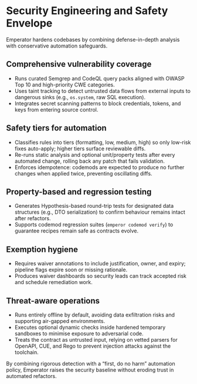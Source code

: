 # Security Engineering and Safety Envelope

Emperator hardens codebases by combining defense-in-depth analysis with conservative automation safeguards.

## Comprehensive vulnerability coverage

- Runs curated Semgrep and CodeQL query packs aligned with OWASP Top 10 and high-priority CWE categories.
- Uses taint tracking to detect untrusted data flows from external inputs to dangerous sinks (e.g., `os.system`, raw SQL execution).
- Integrates secret scanning patterns to block credentials, tokens, and keys from entering source control.

## Safety tiers for automation

- Classifies rules into tiers (formatting, low, medium, high) so only low-risk fixes auto-apply; higher tiers surface reviewable diffs.
- Re-runs static analysis and optional unit/property tests after every automated change, rolling back any patch that fails validation.
- Enforces idempotence: codemods are expected to produce no further changes when applied twice, preventing oscillating diffs.

## Property-based and regression testing

- Generates Hypothesis-based round-trip tests for designated data structures (e.g., DTO serialization) to confirm behaviour remains intact after refactors.
- Supports codemod regression suites (`emperor codemod verify`) to guarantee recipes remain safe as contracts evolve.

## Exemption hygiene

- Requires waiver annotations to include justification, owner, and expiry; pipeline flags expire soon or missing rationale.
- Produces waiver dashboards so security leads can track accepted risk and schedule remediation work.

## Threat-aware operations

- Runs entirely offline by default, avoiding data exfiltration risks and supporting air-gapped environments.
- Executes optional dynamic checks inside hardened temporary sandboxes to minimise exposure to adversarial code.
- Treats the contract as untrusted input, relying on vetted parsers for OpenAPI, CUE, and Rego to prevent injection attacks against the toolchain.

By combining rigorous detection with a “first, do no harm” automation policy, Emperator raises the security baseline without eroding trust in automated refactors.
